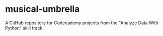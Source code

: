 # musical-umbrella
A GitHub repository for Codecademy projects from the "Analyze Data With Python" skill track.

